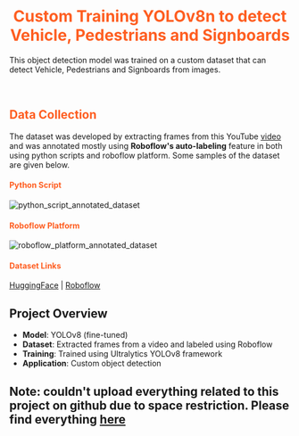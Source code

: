 <h1 align='center' style=color:#fe5e21;><strong>Custom Training YOLOv8n to detect Vehicle, Pedestrians and Signboards</strong></h1>

This object detection model was trained on a custom dataset that can detect Vehicle, Pedestrians and Signboards from images.

<br/>

<h2 style=color:#fe5e21;>Data Collection</h2>

The dataset was developed by extracting frames from this YouTube [video](https://www.youtube.com/watch?v=7HaJArMDKgI&ab_channel=JUtah) and was annotated mostly using **Roboflow's auto-labeling** feature in both using python scripts and roboflow platform.
Some samples of the dataset are given below.

<h4 style=color:#fe5e21;>Python Script</h4>

![python_script_annotated_dataset](https://raw.githubusercontent.com/RezuwanHassan262/YOLOv8-Custom-Training-Object-Detection/main/images/annotated_data_batch.png)

<h4 style=color:#fe5e21;>Roboflow Platform</h4>

![roboflow_platform_annotated_dataset](https://raw.githubusercontent.com/RezuwanHassan262/YOLOv8-Custom-Training-Object-Detection/main/images/roboflow_annotated_data.PNG)


<h4 style=color:#fe5e21;>Dataset Links</h4>

[HuggingFace](https://www.youtube.com/watch?v=7HaJArMDKgI&ab_channel=JUtah) | [Roboflow](https://app.roboflow.com/bondstein-technologies-limited/bondstein_project/browse?queryText=&pageSize=50&startingIndex=0&browseQuery=true)




##  Project Overview
- **Model**: YOLOv8 (fine-tuned)
- **Dataset**: Extracted frames from a video and labeled using Roboflow
- **Training**: Trained using Ultralytics YOLOv8 framework
- **Application**: Custom object detection

## Note: couldn't upload everything related to this project on github due to space restriction. Please find everything [here](https://drive.google.com/drive/folders/1Mf7FGdRDhd3JZC-tb-gghykeM1qa4cc6?usp=sharing)
